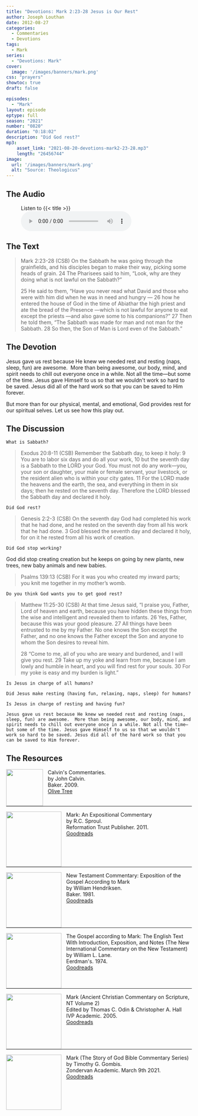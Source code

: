 ```yaml
---
title: "Devotions: Mark 2:23-28 Jesus is Our Rest"
author: Joseph Louthan
date: 2012-08-27
categories:
  - Commentaries
  - Devotions
tags:
  - Mark
series:
  - "Devotions: Mark"
cover:
  image: '/images/banners/mark.png'
css: "prayers"
showtoc: true
draft: false

episodes:
  - "Mark"
layout: episode
eptype: full
season: "2021"
number: "0820"
duration: "0:18:02"
description: "Did God rest?"
mp3:
    asset_link: "2021-08-20-devotions-mark2-23-28.mp3"
    length: "26456744"
image: 
  url: '/images/banners/mark.png'
  alt: "Source: Theologicus"
---
```


## The Audio

<figure>
    <figcaption>Listen to {{< title >}}</figcaption>
    <audio
        controls
        src="{{< download_url >}}{{< asset_link >}}">
            <a href="{{< download_url >}}{{< asset_link >}}">
                Download audio
            </a>
    </audio>
</figure>

## The Text

>Mark 2:23-28 (CSB) On the Sabbath he was going through the grainfields, and his disciples began to make their way, picking some heads of grain. 24 The Pharisees said to him, “Look, why are they doing what is not lawful on the Sabbath?”
>
>25 He said to them, “Have you never read what David and those who were with him did when he was in need and hungry — 26 how he entered the house of God in the time of Abiathar the high priest and ate the bread of the Presence —which is not lawful for anyone to eat except the priests —and also gave some to his companions?” 27 Then he told them, “The Sabbath was made for man and not man for the Sabbath. 28 So then, the Son of Man is Lord even of the Sabbath.”

## The Devotion

Jesus gave us rest because He knew we needed rest and resting (naps, sleep, fun) are awesome.  More than being awesome, our body, mind, and spirit needs to chill out everyone once in a while. Not all the time—but some of the time. Jesus gave Himself to us so that we wouldn't work so hard to be saved. Jesus did all of the hard work so that you can be saved to Him forever.

But more than for our physical, mental, and emotional, God provides rest for our spiritual selves. Let us see how this play out.

## The Discussion

```text
What is Sabbath?
```

>Exodus 20:8-11 (CSB) Remember the Sabbath day, to keep it holy: 9 You are to labor six days and do all your work, 10 but the seventh day is a Sabbath to the LORD your God. You must not do any work—you, your son or daughter, your male or female servant, your livestock, or the resident alien who is within your city gates. 11 For the LORD made the heavens and the earth, the sea, and everything in them in six days; then he rested on the seventh day. Therefore the LORD blessed the Sabbath day and declared it holy.

```text
Did God rest?
```

>Genesis 2:2-3 (CSB) On the seventh day God had completed his work that he had done, and he rested on the seventh day from all his work that he had done. 3 God blessed the seventh day and declared it holy, for on it he rested from all his work of creation.

```text
Did God stop working?
```

God did stop creating creation but he keeps on going by new plants, new trees, new baby animals and new babies.

>Psalms 139:13 (CSB) For it was you who created my inward parts;  
>you knit me together in my mother’s womb.

```text
Do you think God wants you to get good rest?
```

>Matthew 11:25-30 (CSB) At that time Jesus said, “I praise you, Father, Lord of heaven and earth, because you have hidden these things from the wise and intelligent and revealed them to infants. 26 Yes, Father, because this was your good pleasure. 27 All things have been entrusted to me by my Father. No one knows the Son except the Father, and no one knows the Father except the Son and anyone to whom the Son desires to reveal him.
>
>28 “Come to me, all of you who are weary and burdened, and I will give you rest. 29 Take up my yoke and learn from me, because I am lowly and humble in heart, and you will find rest for your souls. 30 For my yoke is easy and my burden is light.”

```text
Is Jesus in charge of all humans?

Did Jesus make resting (having fun, relaxing, naps, sleep) for humans?

Is Jesus in charge of resting and having fun?

Jesus gave us rest because He knew we needed rest and resting (naps, sleep, fun) are awesome.  More than being awesome, our body, mind, and spirit needs to chill out everyone once in a while. Not all the time—but some of the time. Jesus gave Himself to us so that we wouldn't work so hard to be saved. Jesus did all of the hard work so that you can be saved to Him forever.
```

<div style="page-break-after: always;"></div>


## The Resources

<p style="clear:both;">

<img src="/images/resources/commentary-calvin-set.png" align="left" width="100" style="padding-right: 10px" />Calvin's Commentaries.  
by John Calvin.  
Baker. 2009.  
[Olive Tree](https://www.olivetree.com/store/product.php?productid=17517)

<p style="clear:both;">

---

<img src="/images/resources/commentary-mark-sproul.jpg" align="left" width="150" style="padding-right: 10px" />Mark: An Expositional Commentary  
by R.C. Sproul.  
Reformation Trust Publisher. 2011.  
[Goodreads](https://www.goodreads.com/book/show/13329901-mark?ac=1&from_search=true&qid=AjPCOwNAXj&rank=1)

<p style="clear:both;">

---

<img src="/images/resources/commentary-mark-hendriksen.jpg" align="left" width="150" style="padding-right: 10px" />New Testament Commentary: Exposition of the Gospel According to Mark  
by William Hendriksen.  
Baker. 1981.  
[Goodreads](https://www.goodreads.com/book/show/2365098.Mark)

<p style="clear:both;">

---

<img src="/images/resources/commentary-mark-lane.jpg" align="left" width="150" style="padding-right: 10px" />The Gospel according to Mark: The English Text With Introduction, Exposition, and Notes (The New International Commentary on the New Testament)  
by William L. Lane.  
Eerdman's. 1974.  
[Goodreads](https://www.goodreads.com/book/show/978619.The_Gospel_of_Mark?from_search=true&from_srp=true&qid=UOUMUiJ7z4&rank=2)

<p style="clear:both;">

---

<img src="/images/resources/commentary-mark-oden.jpg" align="left" width="150" style="padding-right: 10px" />Mark (Ancient Christian Commentary on Scripture, NT Volume 2)  
Edited by Thomas C. Odin & Christopher A. Hall  
IVP Academic. 2005.  
[Goodreads](https://www.goodreads.com/book/show/33015669-mark)

<p style="clear:both;">

---

<img src="/images/resources/commentary-mark-gombis.jpg" align="left" width="150" style="padding-right: 10px" />Mark (The Story of God Bible Commentary Series)  
by Timothy G. Gombis.   
Zondervan Academic. March 9th 2021.  
[Goodreads](https://www.goodreads.com/book/show/54287613-mark)

<p style="clear:both;">
